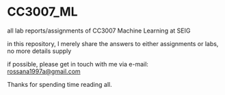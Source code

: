 # CC3007_ML
all lab reports/assignments of CC3007 Machine Learning at SEIG

in this repository, I merely share the answers to either assignments or labs, no more details supply

if possible, please get in touch with me via e-mail: rossana1997a@gmail.com

Thanks for spending time reading all.
